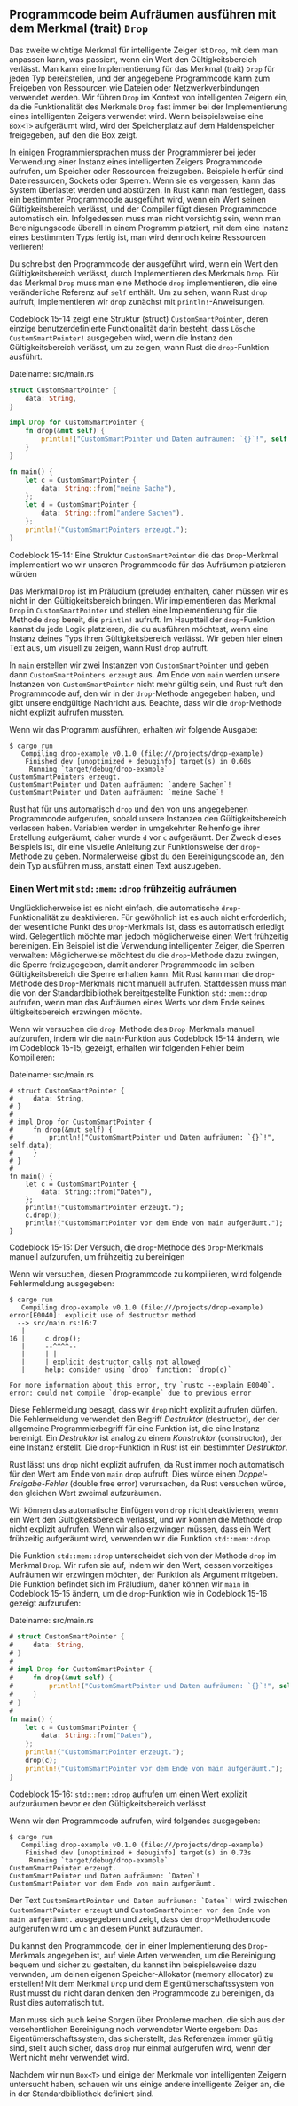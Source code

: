 ## Programmcode beim Aufräumen ausführen mit dem Merkmal (trait) `Drop`

Das zweite wichtige Merkmal für intelligente Zeiger ist `Drop`, mit dem man
anpassen kann, was passiert, wenn ein Wert den Gültigkeitsbereich verlässt. Man
kann eine Implementierung für das Merkmal (trait) `Drop` für jeden Typ
bereitstellen, und der angegebene Programmcode kann zum Freigeben von
Ressourcen wie Dateien oder Netzwerkverbindungen verwendet werden. Wir führen
`Drop` im Kontext von intelligenten Zeigern ein, da die Funktionalität des
Merkmals `Drop` fast immer bei der Implementierung eines intelligenten Zeigers
verwendet wird. Wenn beispielsweise eine `Box<T>` aufgeräumt wird, wird der
Speicherplatz auf dem Haldenspeicher freigegeben, auf den die Box zeigt.

In einigen Programmiersprachen muss der Programmierer bei jeder Verwendung einer
Instanz eines intelligenten Zeigers Programmcode aufrufen, um Speicher oder
Ressourcen freizugeben. Beispiele hierfür sind Dateiressurcen, Sockets oder
Sperren. Wenn sie es vergessen, kann das System überlastet werden und
abstürzen. In Rust kann man festlegen, dass ein bestimmter Programmcode
ausgeführt wird, wenn ein Wert seinen Gültigkeitsbereich verlässt, und der
Compiler fügt diesen Programmcode automatisch ein. Infolgedessen muss man nicht
vorsichtig sein, wenn man Bereinigungscode überall in einem Programm platziert,
mit dem eine Instanz eines bestimmten Typs fertig ist, man wird dennoch keine
Ressourcen verlieren!

Du schreibst den Programmcode der ausgeführt wird, wenn ein Wert den
Gültigkeitsbereich verlässt, durch Implementieren des Merkmals `Drop`. Für das
Merkmal `Drop` muss man eine Methode `drop` implementieren, die eine 
veränderliche Referenz auf `self` enthält. Um zu sehen, wann Rust `drop`
aufruft, implementieren wir `drop` zunächst mit `println!`-Anweisungen.

Codeblock 15-14 zeigt eine Struktur (struct) `CustomSmartPointer`, deren einzige 
benutzerdefinierte Funktionalität darin besteht, dass `Lösche
CustomSmartPointer!` ausgegeben wird, wenn die Instanz den Gültigkeitsbereich
verlässt, um zu zeigen, wann Rust die `drop`-Funktion ausführt.

<span class="filename">Dateiname: src/main.rs</span>

```rust
struct CustomSmartPointer {
    data: String,
}

impl Drop for CustomSmartPointer {
    fn drop(&mut self) {
        println!("CustomSmartPointer und Daten aufräumen: `{}`!", self.data);
    }
}

fn main() {
    let c = CustomSmartPointer {
        data: String::from("meine Sache"),
    };
    let d = CustomSmartPointer {
        data: String::from("andere Sachen"),
    };
    println!("CustomSmartPointers erzeugt.");
}
```
<span class="caption">Codeblock 15-14: Eine Struktur `CustomSmartPointer` die
das `Drop`-Merkmal implementiert wo wir unseren Programmcode für das
Aufräumen platzieren würden</span>

Das Merkmal `Drop` ist im Präludium (prelude) enthalten, daher müssen wir es
nicht in den Gültigkeitsbereich bringen. Wir implementieren das Merkmal `Drop`
in `CustomSmartPointer` und stellen eine Implementierung für die Methode `drop`
bereit, die `println!` aufruft. Im Hauptteil der `drop`-Funktion kannst du jede
Logik platzieren, die du ausführen möchtest, wenn eine Instanz deines Typs
ihren Gültigkeitsbereich verlässt. Wir geben hier einen Text aus, um visuell zu
zeigen, wann Rust `drop` aufruft.

In `main` erstellen wir zwei Instanzen von `CustomSmartPointer` und geben dann 
`CustomSmartPointers erzeugt` aus. Am Ende von `main` werden unsere Instanzen
von `CustomSmartPointer` nicht mehr gültig sein, und Rust ruft den Programmcode
auf, den wir in der `drop`-Methode angegeben haben, und gibt unsere endgültige
Nachricht aus. Beachte, dass wir die `drop`-Methode nicht explizit aufrufen
mussten.

Wenn wir das Programm ausführen, erhalten wir folgende Ausgabe:

```console
$ cargo run
   Compiling drop-example v0.1.0 (file:///projects/drop-example)
    Finished dev [unoptimized + debuginfo] target(s) in 0.60s
     Running `target/debug/drop-example`
CustomSmartPointers erzeugt.
CustomSmartPointer und Daten aufräumen: `andere Sachen`!
CustomSmartPointer und Daten aufräumen: `meine Sache`!
```
Rust hat für uns automatisch `drop` und den von uns angegebenen Programmcode 
aufgerufen, sobald unsere Instanzen den Gültigkeitsbereich verlassen haben. 
Variablen werden in umgekehrter Reihenfolge ihrer Erstellung aufgeräumt, daher
wurde `d` vor `c` aufgeräumt. Der Zweck dieses Beispiels ist, dir eine visuelle
Anleitung zur Funktionsweise der `drop`-Methode zu geben. Normalerweise gibst
du den Bereinigungscode an, den dein Typ ausführen muss, anstatt einen Text
auszugeben.

### Einen Wert mit `std::mem::drop` frühzeitig aufräumen

Unglücklicherweise ist es nicht einfach, die automatische `drop`-Funktionalität
zu deaktivieren. Für gewöhnlich ist es auch nicht erforderlich; der wesentliche
Punkt des `Drop`-Merkmals ist, dass es automatisch erledigt wird. Gelegentlich
möchte man jedoch möglicherweise einen Wert frühzeitig bereinigen. Ein Beispiel
ist die Verwendung intelligenter Zeiger, die Sperren verwalten: Möglicherweise
möchtest du die `drop`-Methode dazu zwingen, die Sperre freizugegeben,
damit anderer Programmcode im selben Gültigkeitsbereich die Sperre erhalten
kann. Mit Rust kann man die `drop`-Methode des `Drop`-Merkmals nicht manuell
aufrufen. Stattdessen muss man die von der Standardbibliothek bereitgestellte
Funktion `std::mem::drop` aufrufen, wenn man das Aufräumen eines Werts vor dem
Ende seines ültigkeitsbereich erzwingen möchte.

Wenn wir versuchen die `drop`-Methode des `Drop`-Merkmals manuell aufzurufen,
indem wir die `main`-Funktion aus Codeblock 15-14 ändern, wie im Codeblock
15-15, gezeigt, erhalten wir folgenden Fehler beim Kompilieren:

<span class="filename">Dateiname: src/main.rs</span>

```rust,does_not_compile
# struct CustomSmartPointer {
#     data: String,
# }
#
# impl Drop for CustomSmartPointer {
#     fn drop(&mut self) {
#         println!("CustomSmartPointer und Daten aufräumen: `{}`!", self.data);
#     }
# }
#
fn main() {
    let c = CustomSmartPointer {
        data: String::from("Daten"),
    };
    println!("CustomSmartPointer erzeugt.");
    c.drop();
    println!("CustomSmartPointer vor dem Ende von main aufgeräumt.");
}
```

<span class="caption">Codeblock 15-15: Der Versuch, die `drop`-Methode 
des `Drop`-Merkmals manuell aufzurufen, um frühzeitig zu bereinigen</span>

Wenn wir versuchen, diesen Programmcode zu kompilieren, wird folgende
Fehlermeldung ausgegeben:

```console
$ cargo run
   Compiling drop-example v0.1.0 (file:///projects/drop-example)
error[E0040]: explicit use of destructor method
  --> src/main.rs:16:7
   |
16 |     c.drop();
   |     --^^^^--
   |     | |
   |     | explicit destructor calls not allowed
   |     help: consider using `drop` function: `drop(c)`

For more information about this error, try `rustc --explain E0040`.
error: could not compile `drop-example` due to previous error
```
Diese Fehlermeldung besagt, dass wir `drop` nicht explizit aufrufen dürfen. Die
Fehlermeldung verwendet den Begriff *Destruktor* (destructor), der der
allgemeine Programmierbegriff für eine Funktion ist, die eine Instanz
bereinigt. Ein *Destruktor* ist analog zu einem *Konstruktor* (constructor),
der eine Instanz erstellt. Die `drop`-Funktion in Rust ist ein bestimmter
*Destruktor*.

Rust lässt uns `drop` nicht explizit aufrufen, da Rust immer noch automatisch
für den Wert am Ende von `main` `drop` aufruft. Dies würde einen
*Doppel-Freigabe-Fehler* (double free error) verursachen, da Rust versuchen
würde, den gleichen Wert zweimal aufzuräumen.

Wir können das automatische Einfügen von `drop` nicht deaktivieren, wenn ein
Wert den Gültigkeitsbereich verlässt, und wir können die Methode `drop` nicht
explizit aufrufen. Wenn wir also erzwingen müssen, dass ein Wert frühzeitig
aufgeräumt wird, verwenden wir die Funktion `std::mem::drop`.

Die Funktion `std::mem::drop` unterscheidet sich von der Methode `drop` im
Merkmal `Drop`. Wir rufen sie auf, indem wir den Wert, dessen vorzeitiges
Aufräumen wir erzwingen möchten, der Funktion als Argument mitgeben. Die
Funktion befindet sich im Präludium, daher können wir `main` in Codeblock 15-15
ändern, um die `drop`-Funktion wie in Codeblock 15-16 gezeigt aufzurufen:

<span class="filename">Dateiname: src/main.rs</span>

```rust
# struct CustomSmartPointer {
#     data: String,
# }
# 
# impl Drop for CustomSmartPointer {
#     fn drop(&mut self) {
#         println!("CustomSmartPointer und Daten aufräumen: `{}`!", self.data);
#     }
# }
# 
fn main() {
    let c = CustomSmartPointer {
        data: String::from("Daten"),
    };
    println!("CustomSmartPointer erzeugt.");
    drop(c);
    println!("CustomSmartPointer vor dem Ende von main aufgeräumt.");
}
```

<span class="caption">Codeblock 15-16: `std::mem::drop` aufrufen um einen Wert
explizit aufzuräumen bevor er den Gültigkeitsbereich verlässt</span>

Wenn wir den Programmcode aufrufen, wird folgendes ausgegeben:

```console
$ cargo run
   Compiling drop-example v0.1.0 (file:///projects/drop-example)
    Finished dev [unoptimized + debuginfo] target(s) in 0.73s
     Running `target/debug/drop-example`
CustomSmartPointer erzeugt.
CustomSmartPointer und Daten aufräumen: `Daten`!
CustomSmartPointer vor dem Ende von main aufgeräumt.
```

Der Text ```CustomSmartPointer und Daten aufräumen: `Daten`!``` wird zwischen
`CustomSmartPointer erzeugt` und `CustomSmartPointer vor dem Ende von main
aufgeräumt.` ausgegeben und zeigt, dass der `drop`-Methodencode aufgerufen wird
um `c` an diesem Punkt aufzuräumen.

Du kannst den Programmcode, der in einer Implementierung des `Drop`-Merkmals
angegeben ist, auf viele Arten verwenden, um die Bereinigung bequem und sicher
zu gestalten, du kannst ihn beispielsweise dazu verwnden, um deinen eigenen
Speicher-Allokator (memory allocator) zu erstellen! Mit dem Merkmal `Drop` und
dem Eigentümerschaftssystem von Rust musst du nicht daran denken den
Programmcode zu bereinigen, da Rust dies automatisch tut.

Man muss sich auch keine Sorgen über Probleme machen, die sich aus der
versehentlichen Bereinigung noch verwendeter Werte ergeben: Das
Eigentümerschaftssystem, das sicherstellt, das Referenzen immer gültig sind,
stellt auch sicher, dass `drop` nur einmal aufgerufen wird, wenn der Wert nicht
mehr verwendet wird.

Nachdem wir nun `Box<T>` und einige der Merkmale von intelligenten Zeigern
untersucht haben, schauen wir uns einige andere intelligente Zeiger an, die in
der Standardbibliothek definiert sind.
